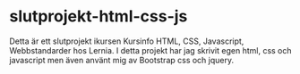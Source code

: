 # slutprojekt-html-css-js
Detta är ett slutprojekt ikursen Kursinfo HTML, CSS, Javascript, Webbstandarder hos Lernia.
I detta projekt har jag skrivit egen html, css och javascript men även använt mig av Bootstrap css och jquery.

